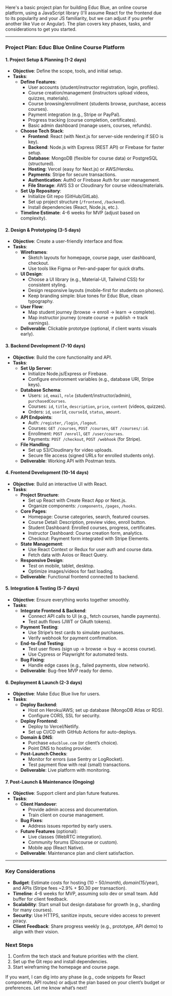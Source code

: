 Here's a basic project plan for building Educ Blue, an online course platform, using a JavaScript library (I'll assume React for the frontend due to its popularity and your JS familiarity, but we can adjust if you prefer another like Vue or Angular). The plan covers key phases, tasks, and considerations to get you started.

---

### **Project Plan: Educ Blue Online Course Platform**

#### **1. Project Setup & Planning (1-2 days)**

- **Objective**: Define the scope, tools, and initial setup.
- **Tasks**:
  - **Define Features**:
    - User accounts (student/instructor registration, login, profiles).
    - Course creation/management (instructors upload videos, quizzes, materials).
    - Course browsing/enrollment (students browse, purchase, access courses).
    - Payment integration (e.g., Stripe or PayPal).
    - Progress tracking (course completion, certificates).
    - Basic admin dashboard (manage users, courses, refunds).
  - **Choose Tech Stack**:
    - **Frontend**: React (with Next.js for server-side rendering if SEO is key).
    - **Backend**: Node.js with Express (REST API) or Firebase for faster setup.
    - **Database**: MongoDB (flexible for course data) or PostgreSQL (structured).
    - **Hosting**: Vercel (easy for Next.js) or AWS/Heroku.
    - **Payments**: Stripe for secure transactions.
    - **Authentication**: Auth0 or Firebase Auth for user management.
    - **File Storage**: AWS S3 or Cloudinary for course videos/materials.
  - **Set Up Repository**:
    - Initialize Git repo (GitHub/GitLab).
    - Set up project structure (`/frontend`, `/backend`).
    - Install dependencies (React, Node.js, etc.).
  - **Timeline Estimate**: 4-6 weeks for MVP (adjust based on complexity).

#### **2. Design & Prototyping (3-5 days)**

- **Objective**: Create a user-friendly interface and flow.
- **Tasks**:
  - **Wireframes**:
    - Sketch layouts for homepage, course page, user dashboard, checkout.
    - Use tools like Figma or Pen-and-paper for quick drafts.
  - **UI Design**:
    - Choose a UI library (e.g., Material-UI, Tailwind CSS) for consistent styling.
    - Design responsive layouts (mobile-first for students on phones).
    - Keep branding simple: blue tones for Educ Blue, clean typography.
  - **User Flow**:
    - Map student journey (browse → enroll → learn → complete).
    - Map instructor journey (create course → publish → track earnings).
  - **Deliverable**: Clickable prototype (optional, if client wants visuals early).

#### **3. Backend Development (7-10 days)**

- **Objective**: Build the core functionality and API.
- **Tasks**:
  - **Set Up Server**:
    - Initialize Node.js/Express or Firebase.
    - Configure environment variables (e.g., database URI, Stripe keys).
  - **Database Schema**:
    - Users: `id`, `email`, `role` (student/instructor/admin), `purchasedCourses`.
    - Courses: `id`, `title`, `description`, `price`, `content` (videos, quizzes).
    - Orders: `id`, `userId`, `courseId`, `status`, `amount`.
  - **API Endpoints**:
    - Auth: `/register`, `/login`, `/logout`.
    - Courses: `GET /courses`, `POST /courses`, `GET /courses/:id`.
    - Enrollment: `POST /enroll`, `GET /user/courses`.
    - Payments: `POST /checkout`, `POST /webhook` (for Stripe).
  - **File Handling**:
    - Set up S3/Cloudinary for video uploads.
    - Secure file access (signed URLs for enrolled students only).
  - **Deliverable**: Working API with Postman tests.

#### **4. Frontend Development (10-14 days)**

- **Objective**: Build an interactive UI with React.
- **Tasks**:
  - **Project Structure**:
    - Set up React with Create React App or Next.js.
    - Organize components: `/components`, `/pages`, `/hooks`.
  - **Core Pages**:
    - Homepage: Course categories, search, featured courses.
    - Course Detail: Description, preview video, enroll button.
    - Student Dashboard: Enrolled courses, progress, certificates.
    - Instructor Dashboard: Course creation form, analytics.
    - Checkout: Payment form integrated with Stripe Elements.
  - **State Management**:
    - Use React Context or Redux for user auth and course data.
    - Fetch data with Axios or React Query.
  - **Responsive Design**:
    - Test on mobile, tablet, desktop.
    - Optimize images/videos for fast loading.
  - **Deliverable**: Functional frontend connected to backend.

#### **5. Integration & Testing (5-7 days)**

- **Objective**: Ensure everything works together smoothly.
- **Tasks**:
  - **Integrate Frontend & Backend**:
    - Connect API calls to UI (e.g., fetch courses, handle payments).
    - Test auth flows (JWT or OAuth tokens).
  - **Payment Testing**:
    - Use Stripe’s test cards to simulate purchases.
    - Verify webhook for payment confirmation.
  - **End-to-End Testing**:
    - Test user flows (sign up → browse → buy → access course).
    - Use Cypress or Playwright for automated tests.
  - **Bug Fixing**:
    - Handle edge cases (e.g., failed payments, slow network).
  - **Deliverable**: Bug-free MVP ready for demo.

#### **6. Deployment & Launch (2-3 days)**

- **Objective**: Make Educ Blue live for users.
- **Tasks**:
  - **Deploy Backend**:
    - Host on Heroku/AWS; set up database (MongoDB Atlas or RDS).
    - Configure CORS, SSL for security.
  - **Deploy Frontend**:
    - Deploy to Vercel/Netlify.
    - Set up CI/CD with GitHub Actions for auto-deploys.
  - **Domain & DNS**:
    - Purchase `educblue.com` (or client’s choice).
    - Point DNS to hosting provider.
  - **Post-Launch Checks**:
    - Monitor for errors (use Sentry or LogRocket).
    - Test payment flow with real (small) transactions.
  - **Deliverable**: Live platform with monitoring.

#### **7. Post-Launch & Maintenance (Ongoing)**

- **Objective**: Support client and plan future features.
- **Tasks**:
  - **Client Handover**:
    - Provide admin access and documentation.
    - Train client on course management.
  - **Bug Fixes**:
    - Address issues reported by early users.
  - **Future Features** (optional):
    - Live classes (WebRTC integration).
    - Community forums (Discourse or custom).
    - Mobile app (React Native).
  - **Deliverable**: Maintenance plan and client satisfaction.

---

### **Key Considerations**

- **Budget**: Estimate costs for hosting ($10-50/month), domain ($15/year), and APIs (Stripe fees ~2.9% + $0.30 per transaction).
- **Timeline**: 4-6 weeks for MVP, assuming solo dev or small team. Add buffer for client feedback.
- **Scalability**: Start small but design database for growth (e.g., sharding for many courses).
- **Security**: Use HTTPS, sanitize inputs, secure video access to prevent piracy.
- **Client Feedback**: Share progress weekly (e.g., prototype, API demo) to align with their vision.

### **Next Steps**

1. Confirm the tech stack and feature priorities with the client.
2. Set up the Git repo and install dependencies.
3. Start wireframing the homepage and course page.

If you want, I can dig into any phase (e.g., code snippets for React components, API routes) or adjust the plan based on your client’s budget or preferences. Let me know what’s next!

